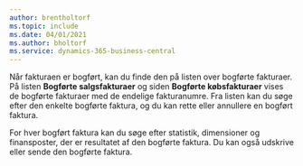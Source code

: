 ```yaml
---
author: brentholtorf
ms.topic: include
ms.date: 04/01/2021
ms.author: bholtorf
ms.service: dynamics-365-business-central
---
```

Når fakturaen er bogført, kan du finde den på listen over bogførte fakturaer. På listen **Bogførte salgsfakturaer** og siden **Bogførte købsfakturaer** vises de bogførte fakturaer med de endelige fakturanumre. Fra listen kan du søge efter den enkelte bogførte faktura, og du kan rette eller annullere en bogført faktura.  

For hver bogført faktura kan du søge efter statistik, dimensioner og finansposter, der er resultatet af den bogførte faktura. Du kan også udskrive eller sende den bogførte faktura.  
